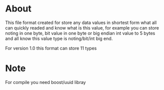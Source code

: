 # About
This file format created for store any data values in shortest form what all can quickly readed and know what is this value, 
for example you can store noting in one byte, bit value in one byte or big endian int value to 5 bytes and all know this value type is noting/bit/int big end.

For version 1.0 this format can store 11 types

# Note
For compile you need boost/uuid libray
